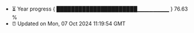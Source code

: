 - ⏳ Year progress { ██████████████████████▁▁▁▁▁▁▁▁ } 76.63 %
- ⏰ Updated on Mon, 07 Oct 2024 11:19:54 GMT

